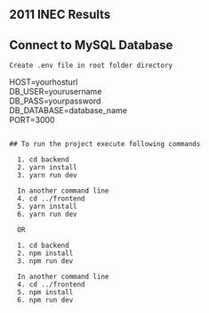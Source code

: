 ## 2011 INEC Results

## Connect to MySQL Database

```
Create .env file in root folder directory
```

HOST=yourhosturl  
 DB_USER=yourusername  
 DB_PASS=yourpassword  
 DB_DATABASE=database_name  
 PORT=3000

```

## To run the project execute following commands

  1. cd backend
  2. yarn install
  3. yarn run dev

  In another command line
  4. cd ../frontend
  5. yarn install
  6. yarn run dev

  OR

  1. cd backend
  2. npm install
  3. npm run dev

  In another command line
  4. cd ../frontend
  5. npm install
  6. npm run dev

```

